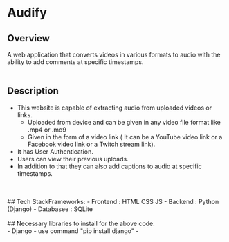 # Audify
## Overview
A web application that converts videos in various formats to audio with the ability to add
comments at specific timestamps.
<br/>
<br/>
## Description
- This website is capable of extracting audio from uploaded videos or links.
   - Uploaded from device and can be given in any video file format like .mp4 or .mo9
   - Given in the form of a video link ( It can be a YouTube video link or a Facebook video link or a Twitch stream link).
- It has User Authentication.
- Users can view their previous uploads.
- In addition to that they can also add captions to audio at specific timestamps.
<br/>
<br/>
## Tech StackFrameworks:
- Frontend : HTML CSS JS
- Backend : Python (Django)
- Databasee : SQLite
<br/>
<br/>
## Necessary libraries to install for the above code:
<br/>
- Django
    - use command "pip install django"
- 
